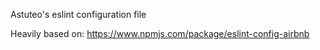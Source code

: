 Astuteo's eslint configuration file

Heavily based on: https://www.npmjs.com/package/eslint-config-airbnb 